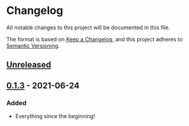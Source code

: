 # Changelog

All notable changes to this project will be documented in this file.

The format is based on [Keep a Changelog](https://keepachangelog.com/en/1.0.0/),
and this project adheres to [Semantic Versioning](https://semver.org/spec/v2.0.0.html).

## [Unreleased]

## [0.1.3] - 2021-06-24

### Added

-   Everything since the beginning!

[Unreleased]: https://github.com/fractl-io/fractl/compare/0.1.3...HEAD

[0.1.3]: https://github.com/fractl-io/fractl/compare/79d9dc82aaa39831e1dfc9f324e6b1a55df9d5c4...0.1.3
